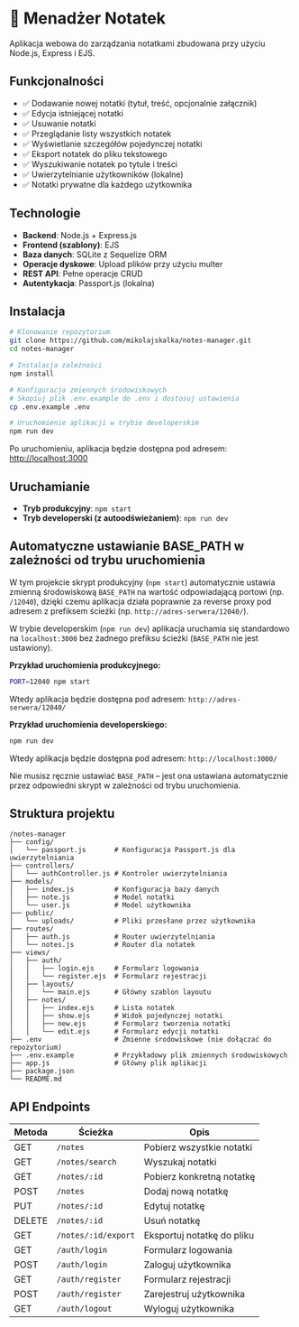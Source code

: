 # 📒 Menadżer Notatek

Aplikacja webowa do zarządzania notatkami zbudowana przy użyciu Node.js, Express i EJS.

## Funkcjonalności

- ✅ Dodawanie nowej notatki (tytuł, treść, opcjonalnie załącznik)
- ✅ Edycja istniejącej notatki
- ✅ Usuwanie notatki
- ✅ Przeglądanie listy wszystkich notatek
- ✅ Wyświetlanie szczegółów pojedynczej notatki
- ✅ Eksport notatek do pliku tekstowego
- ✅ Wyszukiwanie notatek po tytule i treści
- ✅ Uwierzytelnianie użytkowników (lokalne)
- ✅ Notatki prywatne dla każdego użytkownika

## Technologie

- **Backend**: Node.js + Express.js
- **Frontend (szablony)**: EJS
- **Baza danych**: SQLite z Sequelize ORM
- **Operacje dyskowe**: Upload plików przy użyciu multer
- **REST API**: Pełne operacje CRUD
- **Autentykacja**: Passport.js (lokalna)

## Instalacja

```bash
# Klonowanie repozytorium
git clone https://github.com/mikolajskalka/notes-manager.git
cd notes-manager

# Instalacja zależności
npm install

# Konfiguracja zmiennych środowiskowych
# Skopiuj plik .env.example do .env i dostosuj ustawienia
cp .env.example .env

# Uruchomienie aplikacji w trybie developerskim
npm run dev
```

Po uruchomieniu, aplikacja będzie dostępna pod adresem: [http://localhost:3000](http://localhost:3000)

## Uruchamianie

- **Tryb produkcyjny**: `npm start`
- **Tryb developerski (z autoodświeżaniem)**: `npm run dev`

## Automatyczne ustawianie BASE_PATH w zależności od trybu uruchomienia

W tym projekcie skrypt produkcyjny (`npm start`) automatycznie ustawia zmienną środowiskową `BASE_PATH` na wartość odpowiadającą portowi (np. `/12040`), dzięki czemu aplikacja działa poprawnie za reverse proxy pod adresem z prefiksem ścieżki (np. `http://adres-serwera/12040/`).

W trybie developerskim (`npm run dev`) aplikacja uruchamia się standardowo na `localhost:3000` bez żadnego prefiksu ścieżki (`BASE_PATH` nie jest ustawiony).

**Przykład uruchomienia produkcyjnego:**

```bash
PORT=12040 npm start
```

Wtedy aplikacja będzie dostępna pod adresem: `http://adres-serwera/12040/`

**Przykład uruchomienia developerskiego:**

```bash
npm run dev
```

Wtedy aplikacja będzie dostępna pod adresem: `http://localhost:3000/`

Nie musisz ręcznie ustawiać `BASE_PATH` – jest ona ustawiana automatycznie przez odpowiedni skrypt w zależności od trybu uruchomienia.

## Struktura projektu

```
/notes-manager
├── config/
│   └── passport.js       # Konfiguracja Passport.js dla uwierzytelniania
├── controllers/
│   └── authController.js # Kontroler uwierzytelniania
├── models/
│   ├── index.js          # Konfiguracja bazy danych
│   ├── note.js           # Model notatki
│   └── user.js           # Model użytkownika
├── public/
│   └── uploads/          # Pliki przesłane przez użytkownika
├── routes/
│   ├── auth.js           # Router uwierzytelniania
│   └── notes.js          # Router dla notatek
├── views/
│   ├── auth/
│   │   ├── login.ejs     # Formularz logowania
│   │   └── register.ejs  # Formularz rejestracji
│   ├── layouts/
│   │   └── main.ejs      # Główny szablon layoutu
│   ├── notes/
│   │   ├── index.ejs     # Lista notatek
│   │   ├── show.ejs      # Widok pojedynczej notatki
│   │   ├── new.ejs       # Formularz tworzenia notatki
│   │   └── edit.ejs      # Formularz edycji notatki
├── .env                  # Zmienne środowiskowe (nie dołączać do repozytorium)
├── .env.example          # Przykładowy plik zmiennych środowiskowych
├── app.js                # Główny plik aplikacji
├── package.json
└── README.md
```

## API Endpoints

| Metoda  | Ścieżka             | Opis                         |
|---------|---------------------|------------------------------|
| GET     | `/notes`            | Pobierz wszystkie notatki    |
| GET     | `/notes/search`     | Wyszukaj notatki             |
| GET     | `/notes/:id`        | Pobierz konkretną notatkę    |
| POST    | `/notes`            | Dodaj nową notatkę           |
| PUT     | `/notes/:id`        | Edytuj notatkę               |
| DELETE  | `/notes/:id`        | Usuń notatkę                 |
| GET     | `/notes/:id/export` | Eksportuj notatkę do pliku   |
| GET     | `/auth/login`       | Formularz logowania          |
| POST    | `/auth/login`       | Zaloguj użytkownika          |
| GET     | `/auth/register`    | Formularz rejestracji        |
| POST    | `/auth/register`    | Zarejestruj użytkownika      |
| GET     | `/auth/logout`      | Wyloguj użytkownika          |